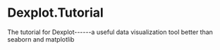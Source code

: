 # Dexplot.Tutorial
The tutorial for Dexplot------a useful data visualization tool  better than seaborn and matplotlib
